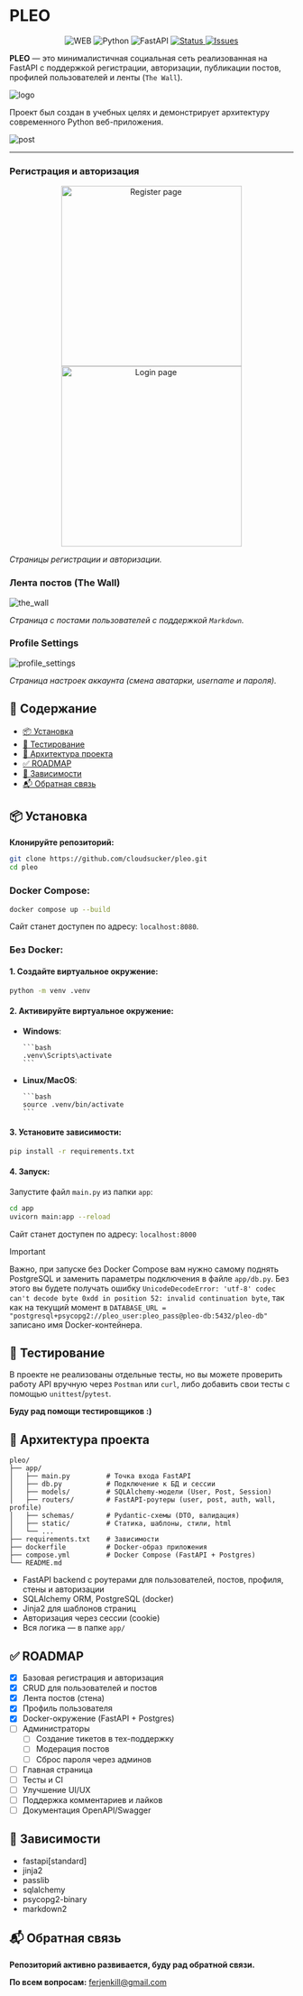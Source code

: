 # **PLEO**

<p align="center">
  <img src="https://img.shields.io/badge/platform-%20WEB-blue?style=for-the-badge" alt="WEB">
  <img src="https://img.shields.io/badge/python-3.11+-blue?style=for-the-badge" alt="Python">
  <img src="https://img.shields.io/badge/fastapi-0.116.1-darkgreen?style=for-the-badge" alt="FastAPI">
  <a href="https://github.com/cloudsucker/pleo/commits/main/">
    <img src="https://img.shields.io/badge/status-done-brightgreen?style=for-the-badge" alt="Status">
  </a>
  <a href="https://github.com/cloudsucker/pleo/issues">
    <img src="https://img.shields.io/github/issues/cloudsucker/pleo?style=for-the-badge&logo=github" alt="Issues">
  </a>
</p>

**PLEO** — это минималистичная социальная сеть реализованная на FastAPI с поддержкой регистрации, авторизации, публикации постов, профилей пользователей и ленты (`The Wall`).

![logo](static/logo.png)

Проект был создан в учебных целях и демонстрирует архитектуру современного Python веб-приложения.

![post](static/screenshots/post-1.png)

---

### **Регистрация и авторизация**

<p align="center">
  <img src="static/screenshots/register.png" alt="Register page" height="320">
  <img src="static/screenshots/login.png" alt="Login page" height="320">
</p>

_Страницы регистрации и авторизации._

### **Лента постов (The Wall)**

![the_wall](static/screenshots/the_wall.png)

_Страница с постами пользователей с поддержкой `Markdown`._

### **Profile Settings**

![profile_settings](static/screenshots/profile_settings.png)

_Страница настроек аккаунта (смена аватарки, username и пароля)._

## **🧭 Содержание**

-   [📦 Установка](#-установка)
-   [🧪 Тестирование](#-тестирование)
-   [🧱 Архитектура проекта](#-архитектура-проекта)
-   [✅ ROADMAP](#-roadmap)
-   [🔗 Зависимости](#-зависимости)
-   [📬 Обратная связь](#-обратная-связь)

## **📦 Установка**

**Клонируйте репозиторий:**

```bash
git clone https://github.com/cloudsucker/pleo.git
cd pleo
```

### **Docker Compose:**

```bash
docker compose up --build
```

Сайт станет доступен по адресу: `localhost:8080`.

### **Без Docker:**

#### **1. Создайте виртуальное окружение:**

```bash
python -m venv .venv
```

#### **2. Активируйте виртуальное окружение:**

-   **Windows**:

        ```bash
        .venv\Scripts\activate
        ```

-   **Linux/MacOS**:

        ```bash
        source .venv/bin/activate
        ```

#### 3. **Установите зависимости:**

```bash
pip install -r requirements.txt
```

#### 4. **Запуск:**

Запустите файл `main.py` из папки `app`:

```bash
cd app
uvicorn main:app --reload
```

Сайт станет доступен по адресу: `localhost:8000`

> [!IMPORTANT]
> Важно, при запуске без Docker Compose вам нужно самому поднять PostgreSQL и заменить параметры подключения в файле `app/db.py`.
> Без этого вы будете получать ошибку `UnicodeDecodeError: 'utf-8' codec can't decode byte 0xdd in position 52: invalid continuation byte`, так как на текущий момент
> в `DATABASE_URL = "postgresql+psycopg2://pleo_user:pleo_pass@pleo-db:5432/pleo-db"` записано имя Docker-контейнера.

## **🧪 Тестирование**

В проекте не реализованы отдельные тесты, но вы можете проверить работу API вручную через `Postman` или `curl`, либо добавить свои тесты с помощью `unittest`/`pytest`.

**Буду рад помощи тестировщиков :)**

## **🧱 Архитектура проекта**

```
pleo/
├── app/
│   ├── main.py         # Точка входа FastAPI
│   ├── db.py           # Подключение к БД и сессии
│   ├── models/         # SQLAlchemy-модели (User, Post, Session)
│   ├── routers/        # FastAPI-роутеры (user, post, auth, wall, profile)
│   ├── schemas/        # Pydantic-схемы (DTO, валидация)
│   ├── static/         # Статика, шаблоны, стили, html
│   └── ...
├── requirements.txt    # Зависимости
├── dockerfile          # Docker-образ приложения
├── compose.yml         # Docker Compose (FastAPI + Postgres)
└── README.md
```

-   FastAPI backend с роутерами для пользователей, постов, профиля, стены и авторизации
-   SQLAlchemy ORM, PostgreSQL (docker)
-   Jinja2 для шаблонов страниц
-   Авторизация через сессии (cookie)
-   Вся логика — в папке `app/`

## **✅ ROADMAP**

-   [x] Базовая регистрация и авторизация
-   [x] CRUD для пользователей и постов
-   [x] Лента постов (стена)
-   [x] Профиль пользователя
-   [x] Docker-окружение (FastAPI + Postgres)
-   [ ] Администраторы
    -   [ ] Создание тикетов в тех-поддержку
    -   [ ] Модерация постов
    -   [ ] Сброс пароля через админов
-   [ ] Главная страница
-   [ ] Тесты и CI
-   [ ] Улучшение UI/UX
-   [ ] Поддержка комментариев и лайков
-   [ ] Документация OpenAPI/Swagger

## 🔗 **Зависимости**

-   fastapi[standard]
-   jinja2
-   passlib
-   sqlalchemy
-   psycopg2-binary
-   markdown2

## 📬 **Обратная связь**

**Репозиторий активно развивается, буду рад обратной связи.**

**По всем вопросам:** ferjenkill@gmail.com
